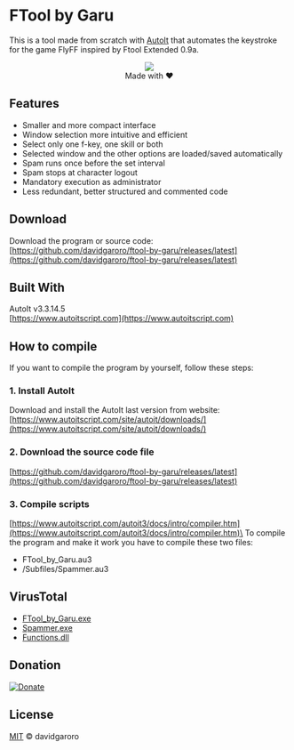 
  
# FTool by Garu
This is a tool made from scratch with [AutoIt] that automates the keystroke for the game FlyFF inspired by Ftool Extended 0.9a.

[AutoIt]: https://www.autoitscript.com/

<p align="center">
    <img src="https://i.imgur.com/N767csZ.png"><br>
  Made with ❤
</p>

## Features
- Smaller and more compact interface
- Window selection more intuitive and efficient
- Select only one f-key, one skill or both
- Selected window and the other options are loaded/saved automatically
- Spam runs once before the set interval
- Spam stops at character logout
- Mandatory execution as administrator
- Less redundant, better structured and commented code

## Download
Download the program or source code:\
[https://github.com/davidgaroro/ftool-by-garu/releases/latest](https://github.com/davidgaroro/ftool-by-garu/releases/latest)

## Built With
AutoIt v3.3.14.5\
[https://www.autoitscript.com](https://www.autoitscript.com)

## How to compile 
If you want to compile the program by yourself, follow these steps:

### 1. Install AutoIt
Download and install the AutoIt last version from website:\
[https://www.autoitscript.com/site/autoit/downloads/](https://www.autoitscript.com/site/autoit/downloads/)

### 2. Download the source code file
[https://github.com/davidgaroro/ftool-by-garu/releases/latest](https://github.com/davidgaroro/ftool-by-garu/releases/latest)

### 3. Compile scripts
[https://www.autoitscript.com/autoit3/docs/intro/compiler.htm](https://www.autoitscript.com/autoit3/docs/intro/compiler.htm)\
To compile the program and make it work you have to compile these two files:
 - FTool_by_Garu.au3
 - /Subfiles/Spammer.au3

## VirusTotal
 - [FTool_by_Garu.exe](https://www.virustotal.com/gui/file/b4810a2ea7821a2e593003c804a3fb94b2c814123c7dd999a1e83598174d53b3)
 - [Spammer.exe](https://www.virustotal.com/gui/file/1ea6b3b0f19842e268b8ebaacc8cab719b058d10cf2aaf94339f2ccd377bd488)
 - [Functions.dll](https://www.virustotal.com/gui/file/1e23247a146d59997ee59a988397d77592ef698584ad265f40c485a13de34129)

## Donation
[![Donate](https://img.shields.io/badge/Donate-PayPal-green.svg)](https://www.paypal.com/donate?hosted_button_id=T7CVYXY994KHJ)
## License
[MIT](./LICENSE) &copy; davidgaroro
